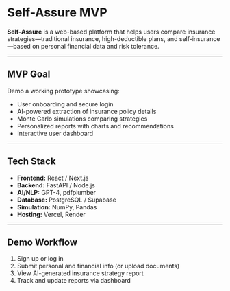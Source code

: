 # Self-Assure MVP

**Self-Assure** is a web-based platform that helps users compare insurance strategies—traditional insurance, high-deductible plans, and self-insurance—based on personal financial data and risk tolerance.

---

## **MVP Goal**
Demo a working prototype showcasing:  
- User onboarding and secure login  
- AI-powered extraction of insurance policy details  
- Monte Carlo simulations comparing strategies  
- Personalized reports with charts and recommendations  
- Interactive user dashboard  

---

## **Tech Stack**
- **Frontend:** React / Next.js  
- **Backend:** FastAPI / Node.js  
- **AI/NLP:** GPT-4, pdfplumber  
- **Database:** PostgreSQL / Supabase  
- **Simulation:** NumPy, Pandas  
- **Hosting:** Vercel, Render  

---

## **Demo Workflow**
1. Sign up or log in  
2. Submit personal and financial info (or upload documents)  
3. View AI-generated insurance strategy report  
4. Track and update reports via dashboard  
